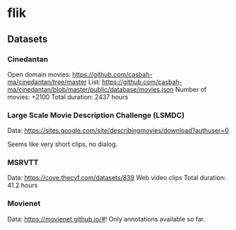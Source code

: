 # flik


## Datasets

### Cinedantan
Open domain movies: https://github.com/casbah-ma/cinedantan/tree/master
List: https://github.com/casbah-ma/cinedantan/blob/master/public/database/movies.json
Number of movies: +2100
Total duration: 2437 hours

### Large Scale Movie Description Challenge (LSMDC)
Data: https://sites.google.com/site/describingmovies/download?authuser=0

Seems like very short clips, no dialog.

### MSRVTT
Data: https://cove.thecvf.com/datasets/839
Web video clips
Total duration: 41.2 hours

### Movienet
Data: https://movienet.github.io/#!
Only annotations available so far.




